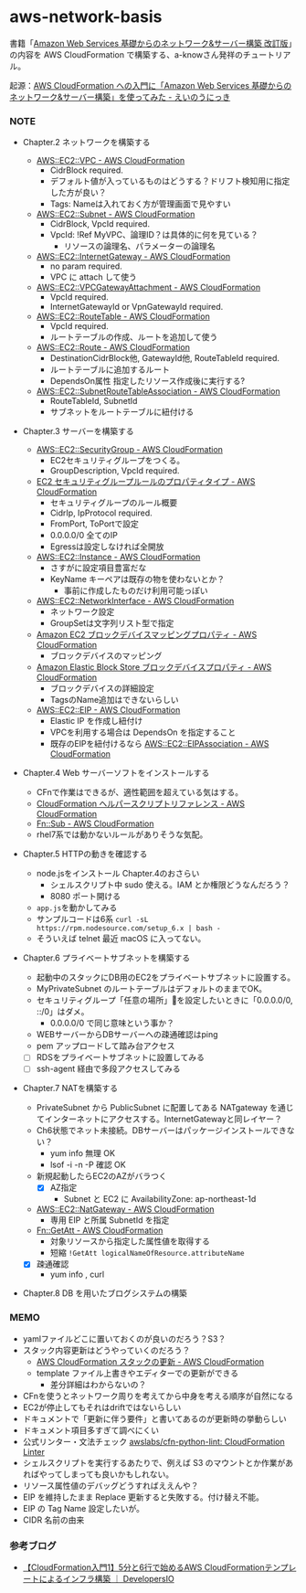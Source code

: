 # aws-network-basis
書籍「[Amazon Web Services 基礎からのネットワーク&サーバー構築 改訂版](http://amzn.asia/d/iPlJcog)」の内容を AWS CloudFormation で構築する、a-knowさん発祥のチュートリアル。

起源：[AWS CloudFormation への入門に「Amazon Web Services 基礎からのネットワーク&サーバー構築」を使ってみた - えいのうにっき](https://blog.a-know.me/entry/2017/02/13/222100)

### NOTE
- Chapter.2 ネットワークを構築する
    - [AWS::EC2::VPC - AWS CloudFormation](https://docs.aws.amazon.com/ja_jp/AWSCloudFormation/latest/UserGuide/aws-resource-ec2-vpc.html)
        - CidrBlock required.
        - デフォルト値が入っているものはどうする？ドリフト検知用に指定した方が良い？
        - Tags: Nameは入れておく方が管理画面で見やすい
    - [AWS::EC2::Subnet - AWS CloudFormation](https://docs.aws.amazon.com/ja_jp/AWSCloudFormation/latest/UserGuide/aws-resource-ec2-subnet.html)
        - CidrBlock, VpcId required.
        - VpcId: !Ref MyVPC、論理ID？は具体的に何を見ている？
            - リソースの論理名、パラメーターの論理名
    - [AWS::EC2::InternetGateway - AWS CloudFormation](https://docs.aws.amazon.com/ja_jp/AWSCloudFormation/latest/UserGuide/aws-resource-ec2-internetgateway.html)
        - no param required.
        - VPC に attach して使う
    - [AWS::EC2::VPCGatewayAttachment - AWS CloudFormation](https://docs.aws.amazon.com/ja_jp/AWSCloudFormation/latest/UserGuide/aws-resource-ec2-vpc-gateway-attachment.html)
        - VpcId required.
        - InternetGatewayId or VpnGatewayId required.
    - [AWS::EC2::RouteTable - AWS CloudFormation](https://docs.aws.amazon.com/ja_jp/AWSCloudFormation/latest/UserGuide/aws-resource-ec2-route-table.html)
        - VpcId required.
        - ルートテーブルの作成、ルートを追加して使う
    - [AWS::EC2::Route - AWS CloudFormation](https://docs.aws.amazon.com/ja_jp/AWSCloudFormation/latest/UserGuide/aws-resource-ec2-route.html)
        - DestinationCidrBlock他, GatewayId他, RouteTableId required.
        - ルートテーブルに追加するルート
        - DependsOn属性 指定したリソース作成後に実行する?
    - [AWS::EC2::SubnetRouteTableAssociation - AWS CloudFormation](https://docs.aws.amazon.com/ja_jp/AWSCloudFormation/latest/UserGuide/aws-resource-ec2-subnet-route-table-assoc.html)
        - RouteTableId, SubnetId
        - サブネットをルートテーブルに紐付ける

- Chapter.3 サーバーを構築する
    - [AWS::EC2::SecurityGroup - AWS CloudFormation](https://docs.aws.amazon.com/ja_jp/AWSCloudFormation/latest/UserGuide/aws-properties-ec2-security-group.html)
        - EC2セキュリティグループをつくる。
        - GroupDescription, VpcId required.
    - [EC2 セキュリティグループルールのプロパティタイプ - AWS CloudFormation](https://docs.aws.amazon.com/ja_jp/AWSCloudFormation/latest/UserGuide/aws-properties-ec2-security-group-rule.html)
        - セキュリティグループのルール概要
        - CidrIp, IpProtocol required.
        - FromPort, ToPortで設定
        - 0.0.0.0/0 全てのIP
        - Egressは設定しなければ全開放
    - [AWS::EC2::Instance - AWS CloudFormation](https://docs.aws.amazon.com/ja_jp/AWSCloudFormation/latest/UserGuide/aws-properties-ec2-instance.html)
        - さすがに設定項目豊富だな
        - KeyName キーペアは既存の物を使わないとか？
            - 事前に作成したものだけ利用可能っぽい
    - [AWS::EC2::NetworkInterface - AWS CloudFormation](https://docs.aws.amazon.com/ja_jp/AWSCloudFormation/latest/UserGuide/aws-resource-ec2-network-interface.html)
        - ネットワーク設定
        - GroupSetは文字列リスト型で指定
    - [Amazon EC2 ブロックデバイスマッピングプロパティ - AWS CloudFormation](https://docs.aws.amazon.com/ja_jp/AWSCloudFormation/latest/UserGuide/aws-properties-ec2-blockdev-mapping.html)
        - ブロックデバイスのマッピング
    - [Amazon Elastic Block Store ブロックデバイスプロパティ - AWS CloudFormation](https://docs.aws.amazon.com/ja_jp/AWSCloudFormation/latest/UserGuide/aws-properties-ec2-blockdev-template.html)
        - ブロックデバイスの詳細設定
        - TagsのName追加はできないらしい
    - [AWS::EC2::EIP - AWS CloudFormation](https://docs.aws.amazon.com/ja_jp/AWSCloudFormation/latest/UserGuide/aws-properties-ec2-eip.html)
        - Elastic IP を作成し紐付け
        - VPCを利用する場合は DependsOn を指定すること
        - 既存のEIPを紐付けるなら [AWS::EC2::EIPAssociation - AWS CloudFormation](https://docs.aws.amazon.com/ja_jp/AWSCloudFormation/latest/UserGuide/aws-properties-ec2-eip-association.html)

- Chapter.4 Web サーバーソフトをインストールする
    - CFnで作業はできるが、適性範囲を超えている気はする。
    - [CloudFormation ヘルパースクリプトリファレンス - AWS CloudFormation](https://docs.aws.amazon.com/ja_jp/AWSCloudFormation/latest/UserGuide/cfn-helper-scripts-reference.html)
    - [Fn::Sub - AWS CloudFormation](https://docs.aws.amazon.com/ja_jp/AWSCloudFormation/latest/UserGuide/intrinsic-function-reference-sub.html)
    - rhel7系では動かないルールがありそうな気配。

- Chapter.5 HTTPの動きを確認する
    - node.jsをインストール Chapter.4のおさらい
        - シェルスクリプト中 sudo 使える。IAM とか権限どうなんだろう？
        - 8080 ポート開ける
    - `app.js`を動かしてみる
    - サンプルコードは6系 `curl -sL https://rpm.nodesource.com/setup_6.x | bash -`
    - そういえば telnet 最近 macOS に入ってない。

- Chapter.6 プライベートサブネットを構築する
    - 起動中のスタックにDB用のEC2をプライベートサブネットに設置する。
    - MyPrivateSubnet のルートテーブルはデフォルトのままでOK。
    - セキュリティグループ「任意の場所」を設定したいときに「0.0.0.0/0, ::/0」はダメ。
        - 0.0.0.0/0 で同じ意味という事か？
    - WEBサーバーからDBサーバーへの疎通確認はping
    - pem アップロードして踏み台アクセス
    - [ ] RDSをプライベートサブネットに設置してみる
    - [ ] ssh-agent 経由で多段アクセスしてみる

- Chapter.7 NATを構築する
    - PrivateSubnet から PublicSubnet に配置してある NATgateway を通じてインターネットにアクセスする。InternetGatewayと同レイヤー？
    - Ch6状態でネット未接続。DBサーバーはパッケージインストールできない？
        - yum info 無理 OK
        - lsof -i -n -P 確認 OK
    - 新規起動したらEC2のAZがバラつく
        - [x] AZ指定
            - Subnet と EC2 に AvailabilityZone: ap-northeast-1d
    - [AWS::EC2::NatGateway - AWS CloudFormation](https://docs.aws.amazon.com/ja_jp/AWSCloudFormation/latest/UserGuide/aws-resource-ec2-natgateway.html)
        - 専用 EIP と所属 SubnetId を指定
    - [Fn::GetAtt - AWS CloudFormation](https://docs.aws.amazon.com/ja_jp/AWSCloudFormation/latest/UserGuide/intrinsic-function-reference-getatt.html)
        - 対象リソースから指定した属性値を取得する
        - 短縮 `!GetAtt logicalNameOfResource.attributeName`
    - [x] 疎通確認
        - yum info , curl

- Chapter.8 DB を用いたブログシステムの構築

### MEMO
- yamlファイルどこに置いておくのが良いのだろう？S3？
- スタック内容更新はどうやっていくのだろう？
    - [AWS CloudFormation スタックの更新 - AWS CloudFormation](https://docs.aws.amazon.com/ja_jp/AWSCloudFormation/latest/UserGuide/using-cfn-updating-stacks.html)
    - template ファイル上書きやエディターでの更新ができる
        - 差分詳細はわからないの？
- CFnを使うとネットワーク周りを考えてから中身を考える順序が自然になる
- EC2が停止してもそれはdriftではないらしい
- ドキュメントで「更新に伴う要件」と書いてあるのが更新時の挙動らしい
- ドキュメント項目多すぎて調べにくい
- 公式リンター・文法チェック [awslabs/cfn-python-lint: CloudFormation Linter](https://github.com/awslabs/cfn-python-lint)
- シェルスクリプトを実行するあたりで、例えば S3 のマウントとか作業があればやってしまっても良いかもしれない。
- リソース属性値のデバッグどうすればええんや？
- EIP を維持したまま Replace 更新すると失敗する。付け替え不能。
- EIP の Tag Name 設定したいが。
- CIDR 名前の由来

### 参考ブログ
- [【CloudFormation入門1】5分と6行で始めるAWS CloudFormationテンプレートによるインフラ構築 ｜ DevelopersIO](https://dev.classmethod.jp/cloud/aws/cloudformation-beginner01/)